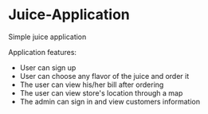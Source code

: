 # Juice-Application
Simple juice application


Application features:
- User can sign up
- User can choose any flavor of the juice and order it
- The user can view his/her bill after ordering
- The user can view store's location through a map
- The admin can sign in and view customers information
